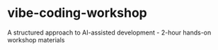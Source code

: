 # vibe-coding-workshop
A structured approach to AI-assisted development - 2-hour hands-on workshop materials
